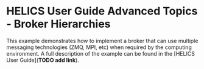 # HELICS User Guide Advanced Topics - Broker Hierarchies

This example demonstrates how to implement a broker that can use multiple messaging technologies (ZMQ, MPI, etc) when required by the computing environment. A full description of the example can be found in the [HELICS User Guide](**TODO add link**).